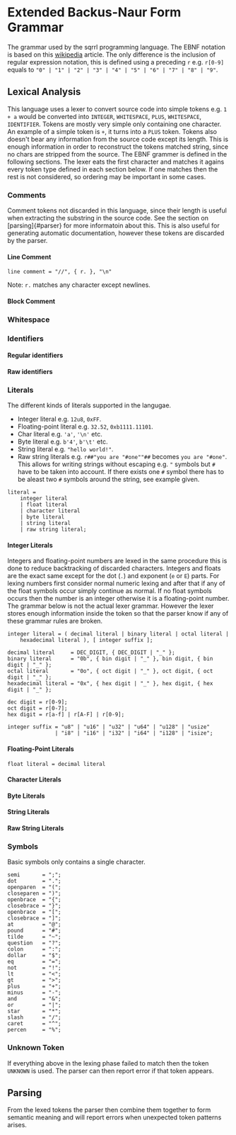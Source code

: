 # Extended Backus-Naur Form Grammar
The grammar used by the sqrrl programming language. The EBNF notation
is based on this
[wikipedia](https://en.wikipedia.org/wiki/Extended_Backus%E2%80%93Naur_form)
article. The only difference is the inclusion of regular expression
notation, this is defined using a preceding `r` e.g. `r[0-9]` equals
to `"0" | "1" | "2" | "3" | "4" | "5" | "6" | "7" | "8" | "9"`.

## Lexical Analysis
This language uses a lexer to convert source code into simple tokens
e.g. `1 + a` would be converted into `INTEGER`, `WHITESPACE`,
`PLUS`, `WHITESPACE`, `IDENTIFIER`. Tokens are mostly very simple only
containing one character. An example of a simple token is `+`, it
turns into a `PLUS` token. Tokens also doesn't bear any information
from the source code except its length. This is enough information in
order to reconstruct the tokens matched string, since no chars are
stripped from the source. The EBNF grammer is defined in the following
sections. The lexer eats the first character and matches it agains
every token type defined in each section below. If one matches then
the rest is not considered, so ordering may be important in some cases.

### Comments
Comment tokens not discarded in this language, since their length is
useful when extracting the substring in the source code. See the section
on [parsing]{#parser} for more informatoin about this. This is also
useful for generating automatic documentation, however these tokens
are discarded by the parser.
#### Line Comment
```EBNF
line comment = "//", { r. }, "\n"
```
Note: `r.` matches any character except newlines.

#### Block Comment

### Whitespace

### Identifiers

#### Regular identifiers

#### Raw identifiers

### Literals
The different kinds of literals supported in the langugae.
- Integer literal e.g. `12u8`, `0xFF`.
- Floating-point literal e.g. `32.52`, `0xb1111.11101`.
- Char literal e.g. `'a'`, `'\n'` etc.
- Byte literal e.g. `b'4'`, `b'\t'` etc.
- String literal e.g. `"hello world!"`.
- Raw string literals e.g. `r##"you are "#one""##` becomes `you are "#one"`.
  This allows for writing strings without escaping e.g. `"` symbols
  but `#` have to be taken into account. If there exists one `#`
  symbol there has to be aleast two `#` symbols around the string, see
  example given.
  

```EBNF
literal = 
    integer literal
    | float literal
    | character literal
    | byte literal
    | string literal
    | raw string literal;
```
#### Integer Literals
Integers and floating-point numbers are lexed in the same procedure
this is done to reduce backtracking of discarded characters. Integers
and floats are the exact same except for the dot (`.`) and exponent
(`e` or `E`) parts. For lexing numbers first consider normal numeric
lexing and after that if any of the float symbols occur simply
continue as normal. If no float symbols occurs then the number is an
integer otherwise it is a floating-point number. The grammar below is
not the actual lexer grammar. However the lexer stores enough
information inside the token so that the parser know if any of these
grammar rules are broken.

```EBNF
integer literal = ( decimal literal | binary literal | octal literal |
    hexadecimal literal ), [ integer suffix ];
    
decimal literal     = DEC_DIGIT, { DEC_DIGIT | "_" };
binary literal      = "0b", { bin digit | "_" }, bin digit, { bin digit | "_" };
octal literal       = "0o", { oct digit | "_" }, oct digit, { oct digit | "_" };
hexadecimal literal = "0x", { hex digit | "_" }, hex digit, { hex digit | "_" };

dec digit = r[0-9];
oct digit = r[0-7];
hex digit = r[a-f] | r[A-F] | r[0-9];

integer suffix = "u8" | "u16" | "u32" | "u64" | "u128" | "usize"
               | "i8" | "i16" | "i32" | "i64" | "i128" | "isize";
```

#### Floating-Point Literals
```EBNF
float literal = decimal literal
```

#### Character Literals

#### Byte Literals

#### String Literals

#### Raw String Literals

### Symbols
Basic symbols only contains a single character.
```EBNF
semi       = ";";
dot        = ".";
openparen  = "(";
closeparen = ")";
openbrace  = "{";
closebrace = "}";
openbrace  = "[";
closebrace = "]";
at         = "@";
pound      = "#";
tilde      = "~";
question   = "?";
colon      = ":";
dollar     = "$";
eq         = "=";
not        = "!";
lt         = "<";
gt         = ">";
plus       = "+";
minus      = "-";
and        = "&";
or         = "|";
star       = "*";
slash      = "/";
caret      = "^";
percen     = "%";
```

### Unknown Token
If everything above in the lexing phase failed to match then the token
`UNKNOWN` is used. The parser can then report error if that token appears.

## Parsing
From the lexed tokens the parser then combine them together to form
semantic meaning and will report errors when unexpected token patterns
arises.
```EBNF

```

